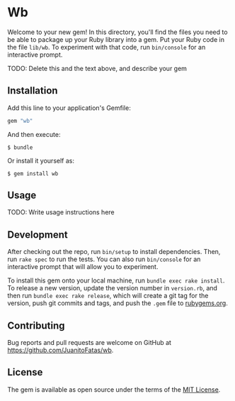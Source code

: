 # Wb

Welcome to your new gem! In this directory, you'll find the files you need to be able to package up your Ruby library into a gem. Put your Ruby code in the file `lib/wb`. To experiment with that code, run `bin/console` for an interactive prompt.

TODO: Delete this and the text above, and describe your gem

## Installation

Add this line to your application's Gemfile:

```ruby
gem "wb"
```

And then execute:

    $ bundle

Or install it yourself as:

    $ gem install wb

## Usage

TODO: Write usage instructions here

## Development

After checking out the repo, run `bin/setup` to install dependencies. Then, run `rake spec` to run the tests. You can also run `bin/console` for an interactive prompt that will allow you to experiment.

To install this gem onto your local machine, run `bundle exec rake install`. To release a new version, update the version number in `version.rb`, and then run `bundle exec rake release`, which will create a git tag for the version, push git commits and tags, and push the `.gem` file to [rubygems.org](https://rubygems.org).

## Contributing

Bug reports and pull requests are welcome on GitHub at https://github.com/JuanitoFatas/wb.

## License

The gem is available as open source under the terms of the [MIT License](https://opensource.org/licenses/MIT).
